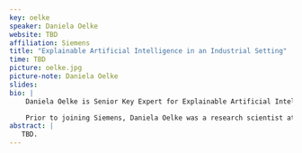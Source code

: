 ```yaml
---
key: oelke
speaker: Daniela Oelke
website: TBD
affiliation: Siemens
title: "Explainable Artificial Intelligence in an Industrial Setting" 
time: TBD
picture: oelke.jpg
picture-note: Daniela Oelke
slides: 
bio: |
    Daniela Oelke is Senior Key Expert for Explainable Artificial Intelligence and Visual Analytics at Siemens. She is passionate about helping others to discover what is possible with (visual) data analysis and how it can be used in data-driven innovation projects. At IEEE VIS she serves as a VisInPractice co-chair aiming at a higher visibility and attractiveness of IEEE VIS for practitioners and creating a space for practitioners and researchers to meet and share experiences, insights, and ideas in applying visualization and visual analytics to real-world use cases.

    Prior to joining Siemens, Daniela Oelke was a research scientist at the DIPF (the German Institute for International Educational Research) in Frankfurt, Germany and the University of Konstanz, Germany. She received her Ph.D. in Computer Science from the University of Konstanz where her research focus was on Visual Document Analysis.
abstract: |
   TBD. 
---
```

